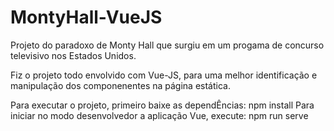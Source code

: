 # MontyHall-VueJS
Projeto do paradoxo de Monty Hall que surgiu em um progama de concurso televisivo nos Estados Unidos.

Fiz o projeto todo envolvido com Vue-JS, para uma melhor identificação e manipulação dos componenentes na página estática.

Para executar o projeto, primeiro baixe as dependÊncias: npm install
Para iniciar no modo desenvolvedor a aplicação Vue, execute: npm run serve
